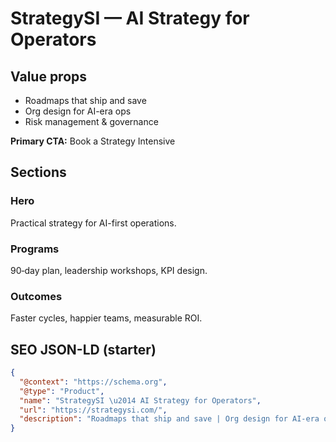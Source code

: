 # StrategySI — AI Strategy for Operators
## Value props
- Roadmaps that ship and save
- Org design for AI-era ops
- Risk management & governance

**Primary CTA:** Book a Strategy Intensive

## Sections
### Hero
Practical strategy for AI-first operations.

### Programs
90‑day plan, leadership workshops, KPI design.

### Outcomes
Faster cycles, happier teams, measurable ROI.

## SEO JSON-LD (starter)
```json
{
  "@context": "https://schema.org",
  "@type": "Product",
  "name": "StrategySI \u2014 AI Strategy for Operators",
  "url": "https://strategysi.com/",
  "description": "Roadmaps that ship and save | Org design for AI-era ops | Risk management & governance"
}
```
